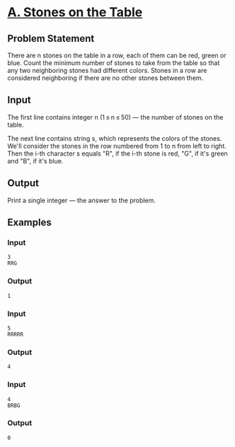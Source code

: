 # [A. Stones on the Table](https://codeforces.com/problemset/problem/266/A)

## Problem Statement

There are n stones on the table in a row, each of them can be red, green or blue. Count the minimum number of stones to take from the table so that any two neighboring stones had different colors. Stones in a row are considered neighboring if there are no other stones between them.

## Input

The first line contains integer n (1 ≤ n ≤ 50) — the number of stones on the table.

The next line contains string s, which represents the colors of the stones. We'll consider the stones in the row numbered from 1 to n from left to right. Then the i-th character s equals "R", if the i-th stone is red, "G", if it's green and "B", if it's blue.

## Output

Print a single integer — the answer to the problem.

## Examples

### Input
```
3
RRG
```
### Output
```
1
```
### Input
```
5
RRRRR
```
### Output
```
4
```
### Input
```
4
BRBG
```
### Output
```
0
```
